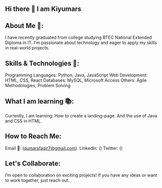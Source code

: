 ## Hi there 👋 I am Kiyumars


## About Me 🤙:
I have recently graduated from college studying BTEC National Extended Diploma in IT. I'm passionate about technology and eager to apply my skills in real-world projects.  

## Skills & Technologies 🥷:
Programming Languages: Python, Java, JavaScript
Web Development: HTML, CSS, React
Databases: MySQL, Microsoft Access
Others: Agile Methodologies, Problem Solving


## What I am learning 📚:
Currently, I am learning:
How to create a landing-page.
And the use of Java and CSS in HTML.  


## How to Reach Me:
Email 📧: (qumarsfaqir7@gmail.com).
Linkedln: ()
Twitter: ()

## Let's Collaborate:
I’m open to collaboration on exciting projects! If you have any ideas or want to work together, just reach out.

